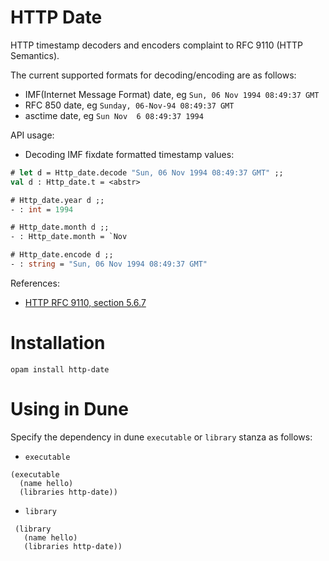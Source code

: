 # HTTP Date

HTTP timestamp decoders and encoders complaint to RFC 9110 (HTTP Semantics).

The current supported formats for decoding/encoding are as follows:
  - IMF(Internet Message Format) date, eg `Sun, 06 Nov 1994 08:49:37 GMT`
  - RFC 850 date, eg `Sunday, 06-Nov-94 08:49:37 GMT`
  - asctime date, eg `Sun Nov  6 08:49:37 1994`

API usage:

 - Decoding IMF fixdate formatted timestamp values:

```ocaml
# let d = Http_date.decode "Sun, 06 Nov 1994 08:49:37 GMT" ;;
val d : Http_date.t = <abstr>

# Http_date.year d ;;
- : int = 1994

# Http_date.month d ;;
- : Http_date.month = `Nov

# Http_date.encode d ;;
- : string = "Sun, 06 Nov 1994 08:49:37 GMT"
```

References:
- [HTTP RFC 9110, section 5.6.7](https://datatracker.ietf.org/doc/html/rfc9110#section-5.6.7)

# Installation

```
opam install http-date
```

# Using in Dune

Specify the dependency in dune `executable` or `library` stanza as follows:

- `executable`

```
(executable
  (name hello)
  (libraries http-date))
```

- `library`

```
 (library
   (name hello)
   (libraries http-date))
```
